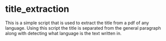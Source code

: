 # title_extraction

This is a simple script that is used to extract the title from a pdf of any language. Using this script the title is separated from the general paragraph along with detecting what language is the text written in.
